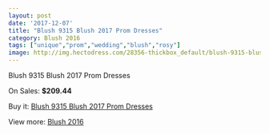 ```yaml
---
layout: post
date: '2017-12-07'
title: "Blush 9315 Blush 2017 Prom Dresses"
category: Blush 2016
tags: ["unique","prom","wedding","blush","rosy"]
image: http://img.hectodress.com/28356-thickbox_default/blush-9315-blush-2012-prom-dresses.jpg
---
```

Blush 9315 Blush 2017 Prom Dresses

On Sales: **$209.44**
<a href="https://www.hectodress.com/blush-2013/13233-blush-9315-blush-2012-prom-dresses.html"><amp-img layout="responsive" width="600" height="600" src="//img.hectodress.com/28356-thickbox_default/blush-9315-blush-2012-prom-dresses.jpg" alt="Blush 9315 Blush 2017 Prom Dresses 0" /></a>
<a href="https://www.hectodress.com/blush-2013/13233-blush-9315-blush-2012-prom-dresses.html"><amp-img layout="responsive" width="600" height="600" src="//img.hectodress.com/28357-thickbox_default/blush-9315-blush-2012-prom-dresses.jpg" alt="Blush 9315 Blush 2017 Prom Dresses 1" /></a>

Buy it: [Blush 9315 Blush 2017 Prom Dresses](https://www.hectodress.com/blush-2013/13233-blush-9315-blush-2012-prom-dresses.html "Blush 9315 Blush 2017 Prom Dresses")

View more: [Blush 2016](https://www.hectodress.com/209-blush-2013 "Blush 2016")